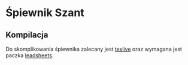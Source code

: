 # Śpiewnik Szant

## Kompilacja
Do skomplikowania śpiewnika zalecany jest [texlive](http://tug.org/texlive/) oraz wymagana jest paczka [leadsheets](https://github.com/cgnieder/leadsheets).


